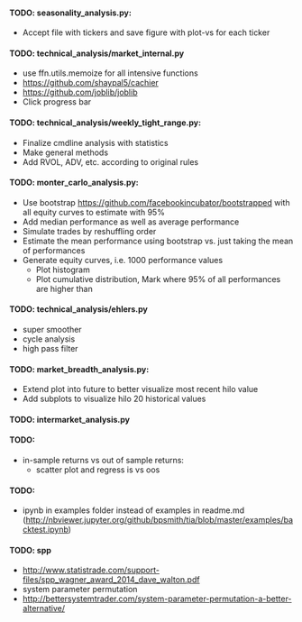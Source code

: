 #### TODO: seasonality_analysis.py:
* Accept file with tickers and save figure with plot-vs for each ticker


#### TODO: technical_analysis/market_internal.py
* use ffn.utils.memoize for all intensive functions
* https://github.com/shaypal5/cachier
* https://github.com/joblib/joblib
* Click progress bar


#### TODO: technical_analysis/weekly_tight_range.py:
* Finalize cmdline analysis with statistics
* Make general methods
* Add RVOL, ADV, etc. according to original rules


#### TODO: monter_carlo_analysis.py:
* Use bootstrap https://github.com/facebookincubator/bootstrapped with all equity curves to estimate with 95%
* Add median performance as well as average performance
* Simulate trades by reshuffling order
* Estimate the mean performance using bootstrap vs. just taking the mean of performances
* Generate equity curves, i.e. 1000 performance values
    * Plot histogram
    * Plot cumulative distribution, Mark where 95% of all performances are higher than


#### TODO: technical_analysis/ehlers.py
* super smoother
* cycle analysis
* high pass filter


#### TODO: market_breadth_analysis.py:
* Extend plot into future to better visualize most recent hilo value
* Add subplots to visualize hilo 20 historical values


#### TODO: intermarket_analysis.py


#### TODO:
* in-sample returns vs out of sample returns:
    * scatter plot and regress is vs oos

   
#### TODO:
* ipynb in examples folder instead of examples in readme.md (http://nbviewer.jupyter.org/github/bpsmith/tia/blob/master/examples/backtest.ipynb)
  
   
#### TODO: spp
* http://www.statistrade.com/support-files/spp_wagner_award_2014_dave_walton.pdf
* system parameter permutation
* http://bettersystemtrader.com/system-parameter-permutation-a-better-alternative/

